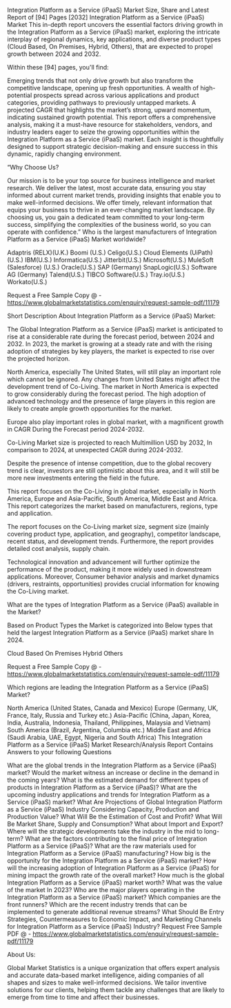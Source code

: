 Integration Platform as a Service (iPaaS) Market Size, Share and Latest Report of [94] Pages [2032]
Integration Platform as a Service (iPaaS) Market This in-depth report uncovers the essential factors driving growth in the Integration Platform as a Service (iPaaS) market, exploring the intricate interplay of regional dynamics, key applications, and diverse product types (Cloud Based, On Premises, Hybrid, Others), that are expected to propel growth between 2024 and 2032.

Within these [94] pages, you'll find:

Emerging trends that not only drive growth but also transform the competitive landscape, opening up fresh opportunities.
A wealth of high-potential prospects spread across various applications and product categories, providing pathways to previously untapped markets.
A projected CAGR that highlights the market’s strong, upward momentum, indicating sustained growth potential.
This report offers a comprehensive analysis, making it a must-have resource for stakeholders, vendors, and industry leaders eager to seize the growing opportunities within the Integration Platform as a Service (iPaaS) market. Each insight is thoughtfully designed to support strategic decision-making and ensure success in this dynamic, rapidly changing environment.

“Why Choose Us?

Our mission is to be your top source for business intelligence and market research.
We deliver the latest, most accurate data, ensuring you stay informed about current market trends, providing insights that enable you to make well-informed decisions.
We offer timely, relevant information that equips your business to thrive in an ever-changing market landscape.
By choosing us, you gain a dedicated team committed to your long-term success, simplifying the complexities of the business world, so you can operate with confidence.”
Who is the largest manufacturers of Integration Platform as a Service (iPaaS) Market worldwide?

 

Adaptris (RELX)(U.K.)
Boomi (U.S.)
Celigo(U.S.)
Cloud Elements (UiPath) (U.S.)
IBM(U.S.)
Informatica(U.S.)
Jitterbit(U.S.)
Microsoft(U.S.)
MuleSoft (Salesforce) (U.S.)
Oracle(U.S.)
SAP (Germany)
SnapLogic(U.S.)
Software AG (Germany)
Talend(U.S.)
TIBCO Software(U.S.)
Tray.io(U.S.)
Workato(U.S.)
 

Request a Free Sample Copy @ - https://www.globalmarketstatistics.com/enquiry/request-sample-pdf/11179

 

Short Description About Integration Platform as a Service (iPaaS) Market:

The Global Integration Platform as a Service (iPaaS) market is anticipated to rise at a considerable rate during the forecast period, between 2024 and 2032. In 2023, the market is growing at a steady rate and with the rising adoption of strategies by key players, the market is expected to rise over the projected horizon.

North America, especially The United States, will still play an important role which cannot be ignored. Any changes from United States might affect the development trend of Co-Living. The market in North America is expected to grow considerably during the forecast period. The high adoption of advanced technology and the presence of large players in this region are likely to create ample growth opportunities for the market.

Europe also play important roles in global market, with a magnificent growth in CAGR During the Forecast period 2024-2032.

Co-Living Market size is projected to reach Multimillion USD by 2032, In comparison to 2024, at unexpected CAGR during 2024-2032.

Despite the presence of intense competition, due to the global recovery trend is clear, investors are still optimistic about this area, and it will still be more new investments entering the field in the future.

This report focuses on the Co-Living in global market, especially in North America, Europe and Asia-Pacific, South America, Middle East and Africa. This report categorizes the market based on manufacturers, regions, type and application.

The report focuses on the Co-Living market size, segment size (mainly covering product type, application, and geography), competitor landscape, recent status, and development trends. Furthermore, the report provides detailed cost analysis, supply chain.

Technological innovation and advancement will further optimize the performance of the product, making it more widely used in downstream applications. Moreover, Consumer behavior analysis and market dynamics (drivers, restraints, opportunities) provides crucial information for knowing the Co-Living market.

What are the types of Integration Platform as a Service (iPaaS) available in the Market?

Based on Product Types the Market is categorized into Below types that held the largest Integration Platform as a Service (iPaaS) market share In 2024.

 

Cloud Based
On Premises
Hybrid
Others
 

Request a Free Sample Copy @ - https://www.globalmarketstatistics.com/enquiry/request-sample-pdf/11179

Which regions are leading the Integration Platform as a Service (iPaaS) Market?

North America (United States, Canada and Mexico)
Europe (Germany, UK, France, Italy, Russia and Turkey etc.)
Asia-Pacific (China, Japan, Korea, India, Australia, Indonesia, Thailand, Philippines, Malaysia and Vietnam)
South America (Brazil, Argentina, Columbia etc.)
Middle East and Africa (Saudi Arabia, UAE, Egypt, Nigeria and South Africa)
This Integration Platform as a Service (iPaaS) Market Research/Analysis Report Contains Answers to your following Questions

What are the global trends in the Integration Platform as a Service (iPaaS) market? Would the market witness an increase or decline in the demand in the coming years?
What is the estimated demand for different types of products in Integration Platform as a Service (iPaaS)? What are the upcoming industry applications and trends for Integration Platform as a Service (iPaaS) market?
What Are Projections of Global Integration Platform as a Service (iPaaS) Industry Considering Capacity, Production and Production Value? What Will Be the Estimation of Cost and Profit? What Will Be Market Share, Supply and Consumption? What about Import and Export?
Where will the strategic developments take the industry in the mid to long-term?
What are the factors contributing to the final price of Integration Platform as a Service (iPaaS)? What are the raw materials used for Integration Platform as a Service (iPaaS) manufacturing?
How big is the opportunity for the Integration Platform as a Service (iPaaS) market? How will the increasing adoption of Integration Platform as a Service (iPaaS) for mining impact the growth rate of the overall market?
How much is the global Integration Platform as a Service (iPaaS) market worth? What was the value of the market In 2023?
Who are the major players operating in the Integration Platform as a Service (iPaaS) market? Which companies are the front runners?
Which are the recent industry trends that can be implemented to generate additional revenue streams?
What Should Be Entry Strategies, Countermeasures to Economic Impact, and Marketing Channels for Integration Platform as a Service (iPaaS) Industry?
Request Free Sample PDF @ - https://www.globalmarketstatistics.com/enquiry/request-sample-pdf/11179

About Us:

Global Market Statistics is a unique organization that offers expert analysis and accurate data-based market intelligence, aiding companies of all shapes and sizes to make well-informed decisions. We tailor inventive solutions for our clients, helping them tackle any challenges that are likely to emerge from time to time and affect their businesses.